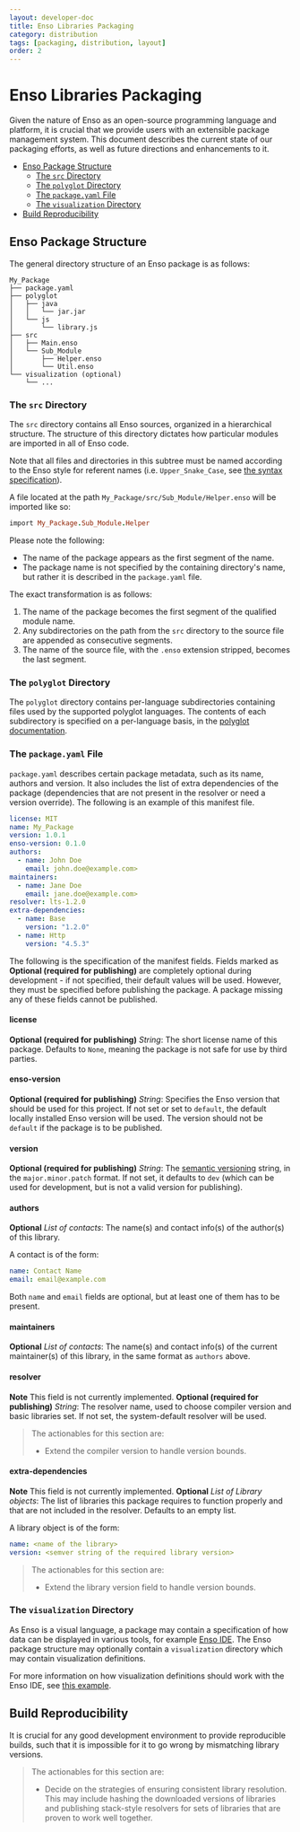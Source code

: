 ```yaml
---
layout: developer-doc
title: Enso Libraries Packaging
category: distribution
tags: [packaging, distribution, layout]
order: 2
---
```


# Enso Libraries Packaging

Given the nature of Enso as an open-source programming language and platform, it
is crucial that we provide users with an extensible package management system.
This document describes the current state of our packaging efforts, as well as
future directions and enhancements to it.

<!-- MarkdownTOC levels="2,3" autolink="true" -->

- [Enso Package Structure](#enso-package-structure)
  - [The `src` Directory](#the-src-directory)
  - [The `polyglot` Directory](#the-polyglot-directory)
  - [The `package.yaml` File](#the-packageyaml-file)
  - [The `visualization` Directory](#the-visualization-directory)
- [Build Reproducibility](#build-reproducibility)

<!-- /MarkdownTOC -->

## Enso Package Structure

The general directory structure of an Enso package is as follows:

```
My_Package
├── package.yaml
├── polyglot
│   ├── java
│   │   └── jar.jar
│   └── js
│       └── library.js
├── src
│   ├── Main.enso
│   └── Sub_Module
│       ├── Helper.enso
│       └── Util.enso
└── visualization (optional)
    └── ...
```

### The `src` Directory

The `src` directory contains all Enso sources, organized in a hierarchical
structure. The structure of this directory dictates how particular modules are
imported in all of Enso code.

Note that all files and directories in this subtree must be named according to
the Enso style for referent names (i.e. `Upper_Snake_Case`, see
[the syntax specification](../syntax/naming.md#naming-constructs)).

A file located at the path `My_Package/src/Sub_Module/Helper.enso` will be
imported like so:

```ruby
import My_Package.Sub_Module.Helper
```

Please note the following:

- The name of the package appears as the first segment of the name.
- The package name is not specified by the containing directory's name, but
  rather it is described in the `package.yaml` file.

The exact transformation is as follows:

1. The name of the package becomes the first segment of the qualified module
   name.
2. Any subdirectories on the path from the `src` directory to the source file
   are appended as consecutive segments.
3. The name of the source file, with the `.enso` extension stripped, becomes the
   last segment.

### The `polyglot` Directory

The `polyglot` directory contains per-language subdirectories containing files
used by the supported polyglot languages. The contents of each subdirectory is
specified on a per-language basis, in the
[polyglot documentation](../polyglot/README.md).

### The `package.yaml` File

`package.yaml` describes certain package metadata, such as its name, authors and
version. It also includes the list of extra dependencies of the package
(dependencies that are not present in the resolver or need a version override).
The following is an example of this manifest file.

```yaml
license: MIT
name: My_Package
version: 1.0.1
enso-version: 0.1.0
authors:
  - name: John Doe
    email: john.doe@example.com>
maintainers:
  - name: Jane Doe
    email: jane.doe@example.com>
resolver: lts-1.2.0
extra-dependencies:
  - name: Base
    version: "1.2.0"
  - name: Http
    version: "4.5.3"
```

The following is the specification of the manifest fields. Fields marked as
**Optional (required for publishing)** are completely optional during
development - if not specified, their default values will be used. However, they
must be specified before publishing the package. A package missing any of these
fields cannot be published.

#### license

**Optional (required for publishing)** _String_: The short license name of this
package. Defaults to `None`, meaning the package is not safe for use by third
parties.

#### enso-version

**Optional (required for publishing)** _String_: Specifies the Enso version that
should be used for this project. If not set or set to `default`, the default
locally installed Enso version will be used. The version should not be `default`
if the package is to be published.

#### version

**Optional (required for publishing)** _String_: The
[semantic versioning](https://semver.org/) string, in the `major.minor.patch`
format. If not set, it defaults to `dev` (which can be used for development, but
is not a valid version for publishing).

#### authors

**Optional** _List of contacts_: The name(s) and contact info(s) of the
author(s) of this library.

A contact is of the form:

```yaml
name: Contact Name
email: email@example.com
```

Both `name` and `email` fields are optional, but at least one of them has to be
present.

#### maintainers

**Optional** _List of contacts_: The name(s) and contact info(s) of the current
maintainer(s) of this library, in the same format as `authors` above.

#### resolver

**Note** This field is not currently implemented. **Optional (required for
publishing)** _String_: The resolver name, used to choose compiler version and
basic libraries set. If not set, the system-default resolver will be used.

> The actionables for this section are:
>
> - Extend the compiler version to handle version bounds.

#### extra-dependencies

**Note** This field is not currently implemented. **Optional** _List of Library
objects_: The list of libraries this package requires to function properly and
that are not included in the resolver. Defaults to an empty list.

A library object is of the form:

```yaml
name: <name of the library>
version: <semver string of the required library version>
```

> The actionables for this section are:
>
> - Extend the library version field to handle version bounds.

### The `visualization` Directory

As Enso is a visual language, a package may contain a specification of how data
can be displayed in various tools, for example
[Enso IDE](https://github.com/enso-org/ide). The Enso package structure may
optionally contain a `visualization` directory which may contain visualization
definitions.

For more information on how visualization definitions should work with the Enso
IDE, see
[this example](https://dev.enso.org/docs/ide/product/visualizations.html#custom-visualization-example).

## Build Reproducibility

It is crucial for any good development environment to provide reproducible
builds, such that it is impossible for it to go wrong by mismatching library
versions.

> The actionables for this section are:
>
> - Decide on the strategies of ensuring consistent library resolution. This may
>   include hashing the downloaded versions of libraries and publishing
>   stack-style resolvers for sets of libraries that are proven to work well
>   together.
